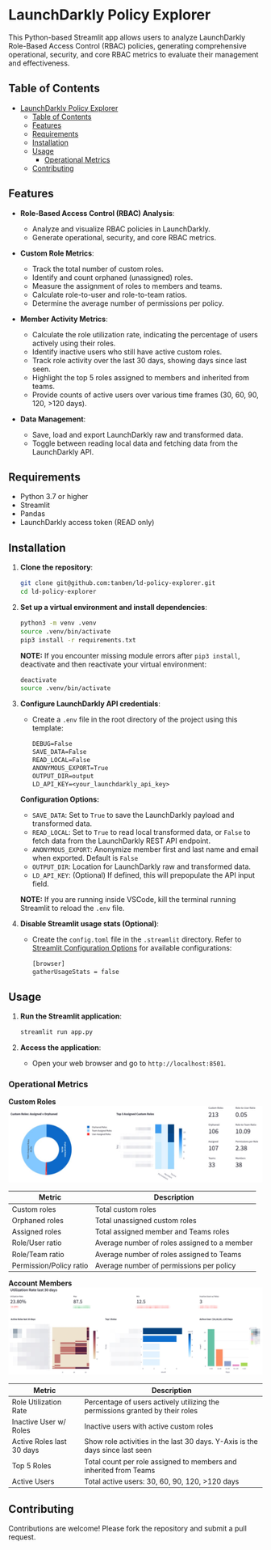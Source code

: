 
# LaunchDarkly Policy Explorer

This Python-based Streamlit app allows users to analyze LaunchDarkly Role-Based Access Control (RBAC) policies, generating comprehensive operational, security, and core RBAC metrics to evaluate their management and effectiveness.

## Table of Contents
- [LaunchDarkly Policy Explorer](#launchdarkly-policy-explorer)
  - [Table of Contents](#table-of-contents)
  - [Features](#features)
  - [Requirements](#requirements)
  - [Installation](#installation)
  - [Usage](#usage)
    - [Operational Metrics](#operational-metrics)
  - [Contributing](#contributing)



## Features
- **Role-Based Access Control (RBAC) Analysis**:
  - Analyze and visualize RBAC policies in LaunchDarkly.
  - Generate operational, security, and core RBAC metrics.

- **Custom Role Metrics**:
  - Track the total number of custom roles.
  - Identify and count orphaned (unassigned) roles.
  - Measure the assignment of roles to members and teams.
  - Calculate role-to-user and role-to-team ratios.
  - Determine the average number of permissions per policy.

- **Member Activity Metrics**:
  - Calculate the role utilization rate, indicating the percentage of users actively using their roles.
  - Identify inactive users who still have active custom roles.
  - Track role activity over the last 30 days, showing days since last seen.
  - Highlight the top 5 roles assigned to members and inherited from teams.
  - Provide counts of active users over various time frames (30, 60, 90, 120, >120 days).

- **Data Management**:
  - Save, load and export LaunchDarkly raw and transformed data.
  - Toggle between reading local data and fetching data from the LaunchDarkly API.

## Requirements

- Python 3.7 or higher
- Streamlit
- Pandas
- LaunchDarkly access token (READ only)

## Installation

1. **Clone the repository**:
    ```sh
    git clone git@github.com:tanben/ld-policy-explorer.git
    cd ld-policy-explorer
    ```

2. **Set up a virtual environment and install dependencies**:
    ```sh
    python3 -m venv .venv
    source .venv/bin/activate
    pip3 install -r requirements.txt
    ```

    **NOTE:** If you encounter missing module errors after `pip3 install`, deactivate and then reactivate your virtual environment:
    ```sh
    deactivate
    source .venv/bin/activate
    ```

3. **Configure LaunchDarkly API credentials**:
    - Create a `.env` file in the root directory of the project using this template:
        ```
        DEBUG=False
        SAVE_DATA=False
        READ_LOCAL=False
        ANONYMOUS_EXPORT=True
        OUTPUT_DIR=output
        LD_API_KEY=<your_launchdarkly_api_key> 
        ```

    **Configuration Options:**
    - `SAVE_DATA`: Set to `True` to save the LaunchDarkly payload and transformed data.
    - `READ_LOCAL`: Set to `True` to read local transformed data, or `False` to fetch data from the LaunchDarkly REST API endpoint.
    - `ANONYMOUS_EXPORT`: Anonymize member first and last name and email when exported. Default is `False`
    - `OUTPUT_DIR`: Location for LaunchDarkly raw and transformed data.
    - `LD_API_KEY`: (Optional) If defined, this will prepopulate the API input field.

    **NOTE:** If you are running inside VSCode, kill the terminal running Streamlit to reload the `.env` file.

4. **Disable Streamlit usage stats (Optional)**:
    - Create the `config.toml` file in the `.streamlit` directory. Refer to [Streamlit Configuration Options](https://docs.streamlit.io/develop/api-reference/configuration/config.toml) for available configurations:
        ```
        [browser]
        gatherUsageStats = false
        ```

## Usage

1. **Run the Streamlit application**:
    ```sh
    streamlit run app.py
    ```

2. **Access the application**:
    - Open your web browser and go to `http://localhost:8501`.

### Operational Metrics
**Custom Roles**
![](./img/rolesCharts.jpg)

| Metric                  | Description                                  |
| ----------------------- | -------------------------------------------- |
| Custom roles            | Total custom roles                           |
| Orphaned roles          | Total unassigned custom roles                |
| Assigned roles          | Total assigned member and Teams roles        |
| Role/User ratio         | Average number of roles assigned to a member |
| Role/Team ratio         | Average number of roles assigned to Teams    |
| Permission/Policy ratio | Average number of permissions per policy     |

**Account Members**
![](./img/membersChart.jpg)

| Metric                    | Description                                                                   |
| ------------------------- | ----------------------------------------------------------------------------- |
| Role Utilization Rate     | Percentage of users actively utilizing the permissions granted by their roles |
| Inactive User w/ Roles    | Inactive users with active custom roles                                       |
| Active Roles last 30 days | Show role activities in the last 30 days. Y-Axis is the days since last seen  |
| Top 5 Roles               | Total count per role assigned to members and inherited from Teams             |
| Active Users              | Total active users: 30, 60, 90, 120, >120 days                                |


## Contributing

Contributions are welcome! Please fork the repository and submit a pull request.